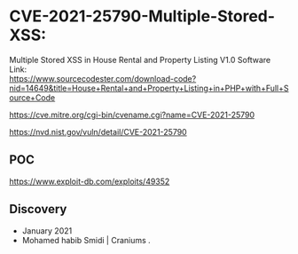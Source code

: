 # CVE-2021-25790-Multiple-Stored-XSS: 
Multiple Stored XSS in House Rental and Property Listing V1.0 Software Link:  
https://www.sourcecodester.com/download-code?nid=14649&title=House+Rental+and+Property+Listing+in+PHP+with+Full+Source+Code


https://cve.mitre.org/cgi-bin/cvename.cgi?name=CVE-2021-25790

https://nvd.nist.gov/vuln/detail/CVE-2021-25790

## POC 

https://www.exploit-db.com/exploits/49352

## Discovery

- January 2021
- Mohamed habib Smidi | Craniums .
